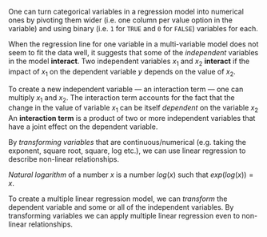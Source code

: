 One can turn categorical variables in a regression model into numerical ones by pivoting them wider (i.e. one column per value option in the variable) and using binary (i.e. `1` for `TRUE` and `0` for `FALSE`) variables for each.

When the regression line for one variable in a multi-variable model does not seem to fit the data well, it suggests that some of the _independent_ variables in the model **interact**. Two independent variables $x_1$ and $x_2$ **interact** if the impact of $x_1$ on the dependent variable $y$ depends on the value of $x_2$.

To create a new independent variable — an interaction term — one can multiply $x_1$ and $x_2$. The interaction term accounts for the fact that the change in the value of variable $x_1$ can be itself _dependent_ on the variable $x_2$ An **interaction term** is a product of two or more independent variables that have a joint effect on the dependent variable.


By _transforming variables_ that are continuous/numerical (e.g. taking the exponent, square root, square, log etc.), we can use linear regression to describe non-linear relationships.

_Natural logarithm_ of a number $x$ is a number $log(x)$ such that $exp(log(x)) = x$.

To create a multiple linear regression model, we can _transform_ the dependent variable and some or all of the independent variables. By transforming variables we can apply multiple linear regression even to non-linear relationships.